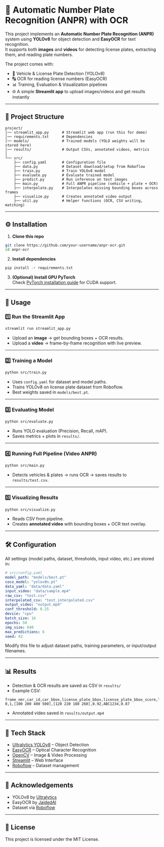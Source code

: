 # 🔎 Automatic Number Plate Recognition (ANPR) with OCR

This project implements an **Automatic Number Plate Recognition (ANPR)** system using **YOLOv8** for object detection and **EasyOCR** for text recognition.  
It supports both **images** and **videos** for detecting license plates, extracting them, and reading plate numbers.

The project comes with:
- 🚗 Vehicle & License Plate Detection (YOLOv8)
- 🔠 OCR for reading license numbers (EasyOCR)
- 📊 Training, Evaluation & Visualization pipelines
- 🌐 A simple **Streamlit app** to upload images/videos and get results instantly

---

## 📂 Project Structure

```
project/
│── streamlit_app.py      # Streamlit web app (run this for demo)
│── requirements.txt      # Dependencies
│── models/               # Trained models (YOLO weights will be stored here)
│── results/              # Output CSVs, annotated videos, metrics
│
└── src/
    ├── config.yaml       # Configuration file
    ├── data.py           # Dataset download/setup from Roboflow
    ├── train.py          # Train YOLOv8 model
    ├── evaluate.py       # Evaluate trained model
    ├── predict.py        # Run inference on test images
    ├── main.py           # Full ANPR pipeline (vehicle + plate + OCR)
    ├── interpolate.py    # Interpolates missing bounding boxes across frames
    ├── visualize.py      # Creates annotated video output
    ├── util.py           # Helper functions (OCR, CSV writing, matching)
```

---

## ⚙️ Installation

1. **Clone this repo**  
```bash
git clone https://github.com/your-username/anpr-ocr.git
cd anpr-ocr
```

2. **Install dependencies**  
```bash
pip install -r requirements.txt
```

3. **(Optional) Install GPU PyTorch**  
Check [PyTorch installation guide](https://pytorch.org/get-started/locally/) for CUDA support.

---

## 🚀 Usage

### 1️⃣ Run the Streamlit App
```bash
streamlit run streamlit_app.py
```
- Upload an **image** → get bounding boxes + OCR results.  
- Upload a **video** → frame-by-frame recognition with live preview.  

---

### 2️⃣ Training a Model
```bash
python src/train.py
```
- Uses `config.yaml` for dataset and model paths.  
- Trains YOLOv8 on license plate dataset from Roboflow.  
- Best weights saved in `models/best.pt`.

---

### 3️⃣ Evaluating Model
```bash
python src/evaluate.py
```
- Runs YOLO evaluation (Precision, Recall, mAP).  
- Saves metrics + plots in `results/`.  

---

### 4️⃣ Running Full Pipeline (Video ANPR)
```bash
python src/main.py
```
- Detects vehicles & plates → runs OCR → saves results to `results/test.csv`.  

---

### 5️⃣ Visualizing Results
```bash
python src/visualize.py
```
- Reads CSV from pipeline.  
- Creates **annotated video** with bounding boxes + OCR text overlay.  

---

## 🛠️ Configuration

All settings (model paths, dataset, thresholds, input video, etc.) are stored in:

```yaml
# src/config.yaml
model_path: "models/best.pt"
coco_model: "yolov8n.pt"
data_yaml: "data/data.yaml"
input_video: "data/sample.mp4"
raw_csv: "test.csv"
interpolated_csv: "test_interpolated.csv"
output_video: "output.mp4"
conf_threshold: 0.25
device: "cpu"
batch_size: 16
epochs: 50
img_size: 640
max_predictions: 6
seed: 42
```

Modify this file to adjust dataset paths, training parameters, or input/output filenames.

---

## 📊 Results

- Detection & OCR results are saved as CSV in `results/`
- Example CSV:
```
frame_nmr,car_id,car_bbox,license_plate_bbox,license_plate_bbox_score,license_number,license_number_score
0,1,[100 200 400 500],[120 220 180 260],0.92,ABC1234,0.87
```

- Annotated video saved in `results/output.mp4`

---

## 🧰 Tech Stack

- [Ultralytics YOLOv8](https://github.com/ultralytics/ultralytics) – Object Detection  
- [EasyOCR](https://github.com/JaidedAI/EasyOCR) – Optical Character Recognition  
- [OpenCV](https://opencv.org/) – Image & Video Processing  
- [Streamlit](https://streamlit.io/) – Web Interface  
- [Roboflow](https://roboflow.com/) – Dataset management  

---

## 🙌 Acknowledgements
- YOLOv8 by [Ultralytics](https://github.com/ultralytics/ultralytics)  
- EasyOCR by [JaidedAI](https://github.com/JaidedAI/EasyOCR)  
- Dataset via [Roboflow](https://roboflow.com/)  

---

## 📜 License
This project is licensed under the MIT License.
